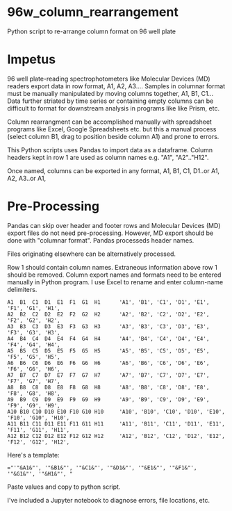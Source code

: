 # 96w_column_rearrangement
Python script to re-arrange column format on 96 well plate

# Impetus
96 well plate-reading spectrophotometers like Molecular Devices (MD) readers export data in row format, A1, A2, A3.... Samples in columnar format must be manually manipulated by moving columns together, A1, B1, C1... Data further striated by time series or containing empty columns can be difficult to format for downstream analysis in programs like like Prism, etc.

Column rearrangment can be accomplished manually with spreadsheet programs like Excel, Google Spreadsheets etc. but this a manual process (select column B1, drag to position beside column A1) and prone to errors.

This Python scripts uses Pandas to import data as a dataframe. Column headers kept in row 1 are used as column names e.g. "A1", "A2".."H12".

Once named, columns can be exported in any format, A1, B1, C1, D1..or A1, A2, A3..or A1, 

# Pre-Processing
Pandas can skip over header and footer rows and Molecular Devices (MD) export files do not need pre-processing. However, MD export should be done with "columnar format". Pandas processeds header names.

Files originating elsewhere can be alternatively processed.

Row 1 should contain column names. Extraneous information above row 1 should be removed.
Column export names and formats need to be entered manually in Python program.
I use Excel to rename and enter column-name delimiters. 

```
A1	B1	C1	D1	E1	F1	G1	H1	 	'A1', 'B1', 'C1', 'D1', 'E1', 'F1', 'G1', 'H1', 
A2	B2	C2	D2	E2	F2	G2	H2		'A2', 'B2', 'C2', 'D2', 'E2', 'F2', 'G2', 'H2', 
A3	B3	C3	D3	E3	F3	G3	H3		'A3', 'B3', 'C3', 'D3', 'E3', 'F3', 'G3', 'H3', 
A4	B4	C4	D4	E4	F4	G4	H4		'A4', 'B4', 'C4', 'D4', 'E4', 'F4', 'G4', 'H4', 
A5	B5	C5	D5	E5	F5	G5	H5		'A5', 'B5', 'C5', 'D5', 'E5', 'F5', 'G5', 'H5', 
A6	B6	C6	D6	E6	F6	G6	H6		'A6', 'B6', 'C6', 'D6', 'E6', 'F6', 'G6', 'H6', 
A7	B7	C7	D7	E7	F7	G7	H7		'A7', 'B7', 'C7', 'D7', 'E7', 'F7', 'G7', 'H7', 
A8	B8	C8	D8	E8	F8	G8	H8		'A8', 'B8', 'C8', 'D8', 'E8', 'F8', 'G8', 'H8', 
A9	B9	C9	D9	E9	F9	G9	H9		'A9', 'B9', 'C9', 'D9', 'E9', 'F9', 'G9', 'H9', 
A10	B10	C10	D10	E10	F10	G10	H10		'A10', 'B10', 'C10', 'D10', 'E10', 'F10', 'G10', 'H10', 
A11	B11	C11	D11	E11	F11	G11	H11		'A11', 'B11', 'C11', 'D11', 'E11', 'F11', 'G11', 'H11', 
A12	B12	C12	D12	E12	F12	G12	H12		'A12', 'B12', 'C12', 'D12', 'E12', 'F12', 'G12', 'H12', 
```

Here's a template:
```
="'"&A1&"', '"&B1&"', '"&C1&"', '"&D1&"', '"&E1&"', '"&F1&"', '"&G1&"', '"&H1&"', "
```

Paste values and copy to python script. 

I've included a Jupyter notebook to diagnose errors, file locations, etc.
